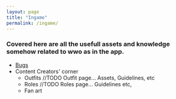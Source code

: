 ```yaml
---
layout: page
title: "Ingame"
permalink: /ingame/
---
```


### Covered here are all the usefull assets and knowledge somehow related to wwo as in the app.

+ [Bugs](./bugs/)
+ Content Creators' corner
  + Outfits //TODO Outfit page... Assets, Guidelines, etc
  + Roles //TODO Roles page... Guidelines etc,
  + Fan art